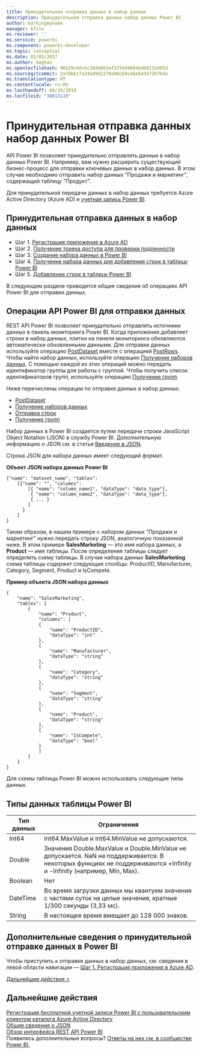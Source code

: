 ```yaml
---
title: Принудительная отправка данных в набор данных
description: Принудительная отправка данных набор данных Power BI
author: markingmyname
manager: kfile
ms.reviewer: ''
ms.service: powerbi
ms.component: powerbi-developer
ms.topic: conceptual
ms.date: 01/05/2017
ms.author: maghan
ms.openlocfilehash: 96b29c9dc6c384b663ef375d4968dedb011bd05d
ms.sourcegitcommit: 2a7bbb1fa24a49d2278a90cb0c4be543d7267bda
ms.translationtype: HT
ms.contentlocale: ru-RU
ms.lasthandoff: 06/26/2018
ms.locfileid: "34813119"
---
```

# <a name="push-data-into-a-power-bi-dataset"></a>Принудительная отправка данных набор данных Power BI
API Power BI позволяет принудительно отправлять данные в набор данных Power BI. Например, вам нужно расширить существующий бизнес-процесс для отправки ключевых данных в набор данных. В этом случае необходимо отправить набор данных "Продажи и маркетинг", содержащий таблицу "Продукт".

Для принудительной передачи данных в набор данных требуется Azure Active Directory (Azure AD) и [учетная запись Power BI](create-an-azure-active-directory-tenant.md).

## <a name="steps-to-push-data-into-a-dataset"></a>Принудительная отправка данных в набор данных
* Шаг 1. [Регистрация приложения в Azure AD](walkthrough-push-data-register-app-with-azure-ad.md)
* Шаг 2. [Получение токена доступа для проверки подлинности](walkthrough-push-data-get-token.md)
* Шаг 3. [Создание набора данных в Power BI](walkthrough-push-data-create-dataset.md)
* Шаг 4. [Получение набора данных для добавления строк в таблицу Power BI](walkthrough-push-data-get-datasets.md)
* Шаг 5. [Добавление строк в таблицу Power BI](walkthrough-push-data-add-rows.md)

В следующем разделе приводятся общие сведения об операциях API Power BI для отправки данных.

## <a name="power-bi-api-operations-to-push-data"></a>Операции API Power BI для отправки данных
REST API Power BI позволяет принудительно отправлять источники данных в панель мониторинга Power BI. Когда приложение добавляет строки в набор данных, плитки на панели мониторинга обновляются автоматически обновленными данными. Для отправки данных используйте операцию [PostDataset](https://docs.microsoft.com/rest/api/power-bi/pushdatasets) вместе с операцией [PostRows](https://docs.microsoft.com/rest/api/power-bi/pushdatasets/datasets_postrows). Чтобы найти набор данных, используйте операцию [Получение наборов данных](https://docs.microsoft.com/rest/api/power-bi/datasets/getdatasets). С помощью каждой из этих операций можно передать идентификатор группы для работы с группой. Чтобы получить список идентификаторов групп, используйте операцию [Получение групп](https://docs.microsoft.com/rest/api/power-bi/groups/getgroups).

Ниже перечислены операции по отправке данных в набор данных.

* [PostDataset](https://docs.microsoft.com/rest/api/power-bi/pushdatasets/datasets_postdataset)
* [Получение наборов данных](https://docs.microsoft.com/rest/api/power-bi/datasets/getdatasets)
* [Отправка строк](https://docs.microsoft.com/rest/api/power-bi/pushdatasets/datasets_postrows)
* [Получение групп](https://docs.microsoft.com/rest/api/power-bi/groups/getgroups)

Набор данных в Power BI создается путем передачи строки JavaScript Object Notation (JSON) в службу Power BI. Дополнительную информацию о JSON см. в статье [Введение в JSON](http://json.org/).

Строка JSON для набора данных имеет следующий формат.

**Объект JSON набора данных Power BI**

    {"name": "dataset_name", "tables":
        [{"name": "", "columns":
            [{ "name": "column_name1", "dataType": "data_type"},
             { "name": "column_name2", "dataType": "data_type"},
             { ... }
            ]
          }
        ]
    }

Таким образом, в нашем примере с набором данных "Продажи и маркетинг" нужно передать строку JSON, аналогичную показанной ниже. В этом примере **SalesMarketing** — это имя набора данных, а **Product** — имя таблицы. После определения таблицы следует определить схему таблицы. В случае набора данных **SalesMarketing** схема таблицы содержит следующие столбцы: ProductID, Manufacturer, Category, Segment, Product и IsCompete.

**Пример объекта JSON набора данных**

    {
        "name": "SalesMarketing",
        "tables": [
            {
                "name": "Product",
                "columns": [
                {
                    "name": "ProductID",
                    "dataType": "int"
                },
                {
                    "name": "Manufacturer",
                    "dataType": "string"
                },
                {
                    "name": "Category",
                    "dataType": "string"
                },
                {
                    "name": "Segment",
                    "dataType": "string"
                },
                {
                    "name": "Product",
                    "dataType": "string"
                },
                {
                    "name": "IsCompete",
                    "dataType": "bool"
                }
                ]
            }
        ]
    }

Для схемы таблицы Power BI можно использовать следующие типы данных.

## <a name="power-bi-table-data-types"></a>Типы данных таблицы Power BI
| **Тип данных** | **Ограничения** |
| --- | --- |
| Int64 |Int64.MaxValue и Int64.MinValue не допускаются. |
| Double |Значения Double.MaxValue и Double.MinValue не допускается. NaN не поддерживается. В некоторых функциях не поддерживаются +Infinity и -Infinity (например, Min, Max). |
| Boolean |Нет |
| DateTime |Во время загрузки данных мы квантуем значения с частями суток на целые значения, кратные 1/300 секунды (3,33 мс). |
| String |В настоящее время вмещает до 128 000 знаков. |

## <a name="learn-more-about-pushing-data-into-power-bi"></a>Дополнительные сведения о принудительной отправке данных в Power BI
Чтобы приступить к отправке данных в набор данных, см. сведения в левой области навигации — [Шаг 1. Регистрация приложения в Azure AD](walkthrough-push-data-register-app-with-azure-ad.md).

[Дальнейшие действия >](walkthrough-push-data-register-app-with-azure-ad.md)

## <a name="next-steps"></a>Дальнейшие действия
[Регистрация бесплатной учетной записи Power BI с пользовательским клиентом каталога Azure Active Directory](create-an-azure-active-directory-tenant.md)  
[Общие сведения о JSON](http://json.org/)  
[Обзор интерфейса REST API Power BI](overview-of-power-bi-rest-api.md)  
Появились дополнительные вопросы? [Ответы на них см. в сообществе Power BI.](http://community.powerbi.com/)

